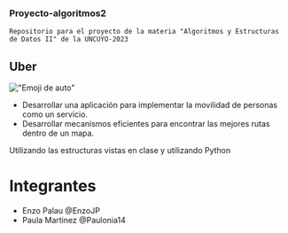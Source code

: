 ### Proyecto-algoritmos2
    Repositorio para el proyecto de la materia "Algoritmos y Estructuras de Datos II" de la UNCUYO-2023


## Uber

!["Emoji de auto"](https://cdn.discordapp.com/attachments/959254429918457956/1101940372600524870/68747470733a2f2f696d616765732e656d6f6a6974657272612e636f6d2f676f6f676c652f616e64726f69642d31326c2f35313270782f31663639372e706e67_1.png)




+ Desarrollar una aplicación para implementar la movilidad de personas como un servicio.
+ Desarrollar mecanismos eficientes para encontrar las mejores rutas dentro de un mapa.

Utilizando las estructuras vistas en clase y utilizando Python

# Integrantes

+ Enzo Palau @EnzoJP
+ Paula Martinez @Paulonia14


